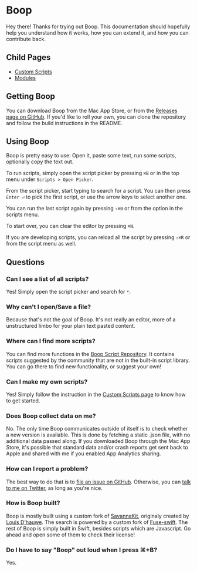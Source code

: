 # Boop

Hey there! Thanks for trying out Boop. This documentation should hopefully help you understand how it works, how you can extend it, and how you can contribute back.

## Child Pages

 - [Custom Scripts](CustomScripts.md)
 - [Modules](Modules.md)

## Getting Boop

You can download Boop from the Mac App Store, or from the [Releases page on GitHub](https://github.com/IvanMathy/Boop/releases). If you'd like to roll your own, you can clone the repository and follow the build instructions in the README.

## Using Boop

Boop is pretty easy to use: Open it, paste some text, run some scripts, optionally copy the text out.

To run scripts, simply open the script picker by pressing `⌘B` or in the top menu under `Scripts > Open Picker`. 

From the script picker, start typing to search for a script. You can then press `Enter ⏎` to pick the first script, or use the arrow keys to select another one. 

You can run the last script again by pressing `⇧⌘B` or from the option in the scripts menu.

To start over, you can clear the editor by pressing `⌘N`. 

If you are developing scripts, you can reload all the script by pressing `⇧⌘R` or  from the script menu as well.

## Questions

### Can I see a list of all scripts?

Yes! Simply open the script picker and search for `*`.

### Why can't I open/Save a file?

Because that's not the goal of Boop. It's not really an editor, more of a unstructured limbo for your plain text pasted content.

### Where can I find more scripts?

You can find more functions in the [Boop Script Repository](https://github.com/IvanMathy/Boop/tree/main/Scripts). It contains scripts suggested by the community that are not in the built-in script library. You can go there to find new functionality, or suggest your own! 

### Can I make my own scripts?

Yes! Simply follow the instruction in the [Custom Scripts page](CustomScripts.md) to know how to get started.

### Does Boop collect data on me?

No. The only time Boop communicates outside of itself is to check whether a new version is available. This is done by fetching a static .json file, with no additional data passed along. If you downloaded Boop through the Mac App Store, it's possible that standard data and/or crash reports get sent back to Apple and shared with me if you enabled App Analytics sharing.

### How can I report a problem?

The best way to do that is to [file an issue on GitHub](https://github.com/IvanMathy/Boop/issues/new). Otherwise, you can [talk to me on Twitter](https://twitter.com/OKatBest), as long as you're nice.

### How is Boop built?

Boop is mostly built using a custom fork of [SavannaKit](https://github.com/IvanMathy/savannakit), originaly created by [Louis D'hauwe](http://twitter.com/LouisDhauwe). The search is powered by a custom fork of [Fuse-swift](https://github.com/IvanMathy/fuse-swift). The rest of Boop is simply built in Swift, besides scripts which are Javascript. Go ahead and open some of them to check their license!

### Do I have to say "Boop" out loud when I press ⌘+B?

Yes.
